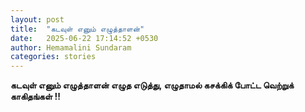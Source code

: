```yaml
---
layout: post
title:  "கடவுள் எனும் எழுத்தாளன்"
date:   2025-06-22 17:14:52 +0530
author: Hemamalini Sundaram
categories: stories
---
```


**கடவுள் எனும் எழுத்தாளன் எழுத எடுத்து, எழுதாமல் கசக்கிக் போட்ட வெற்றுக் காகிதங்கள்
!!**
